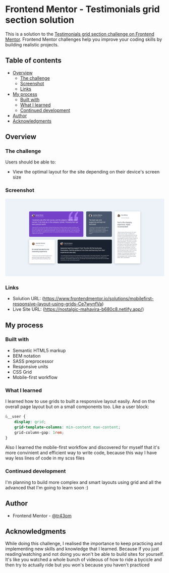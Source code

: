 # Frontend Mentor - Testimonials grid section solution

This is a solution to the [Testimonials grid section challenge on Frontend Mentor](https://www.frontendmentor.io/challenges/testimonials-grid-section-Nnw6J7Un7). Frontend Mentor challenges help you improve your coding skills by building realistic projects. 

## Table of contents

- [Overview](#overview)
  - [The challenge](#the-challenge)
  - [Screenshot](#screenshot)
  - [Links](#links)
- [My process](#my-process)
  - [Built with](#built-with)
  - [What I learned](#what-i-learned)
  - [Continued development](#continued-development)
- [Author](#author)
- [Acknowledgments](#acknowledgments)


## Overview

### The challenge

Users should be able to:

- View the optimal layout for the site depending on their device's screen size

### Screenshot

![](screenshot.png)


### Links

- Solution URL: (https://www.frontendmentor.io/solutions/mobilefirst-responsive-layout-using-grids-Ce7wynfVa)
- Live Site URL: (https://nostalgic-mahavira-b680c8.netlify.app/)

## My process

### Built with

- Semantic HTML5 markup
- BEM notation
- SASS preprocessor
- Responsive units
- CSS Grid
- Mobile-first workflow



### What I learned

I learned how to use grids to built a responsive layout easily. And on the overall page layout but on a small components too. Like a user block:

```css
&__user {
    display: grid;
    grid-template-columns: min-content max-content;
    grid-column-gap: 1rem;
}
```
Also I learned the mobile-first workflow and discovered for myself that it's more convinient and efficient way to write code, because this way I have way less lines of code in my scss files



### Continued development

I'm planning to build more complex and smart layouts using grid and all the advanced that I'm going to learn soon :)


## Author

- Frontend Mentor - [@tr43om](https://www.frontendmentor.io/profile/tr43om)



## Acknowledgments

While doing this challenge, I realised the importance to keep practicing and implementing new skills and knowledge that I learned. Because If you just reading/watching and not doing you won't be able to build sites for yourself. It's like you watched a whole bunch of videous of how to ride a bycicle and then try to actually ride but you won's because you haven't practiced  
